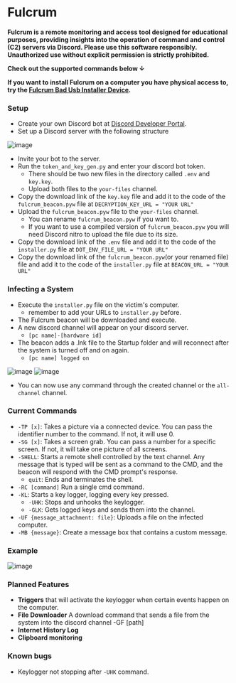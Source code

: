 # Fulcrum
**Fulcrum is a remote monitoring and access tool designed for educational purposes, providing insights into the operation of command and control (C2) servers via Discord. Please use this software responsibly. Unauthorized use without explicit permission is strictly prohibited.**

 **Check out the supported commands below ↓**

 **If you want to install Fulcrum on a computer you have physical access to, try the [Fulcrum Bad Usb Installer Device](https://github.com/MaximDieball/Fulcrum-Bad-Usb-Installer-Device/blob/main/README.md).**


### Setup
- Create your own Discord bot at [Discord Developer Portal](https://discord.com/developers/applications).
- Set up a Discord server with the following structure

![image](https://github.com/user-attachments/assets/9dc80efc-cb84-403f-ae3c-8e0e6bbd98d5)


- Invite your bot to the server.
- Run the ``token_and_key_gen.py`` and enter your discord bot token.
    - There should be two new files in the directory called ``.env`` and ``key.key``.
    - Upload both files to the ``your-files`` channel.
- Copy the download link of the ``key.key`` file and add it to the code of the ``fulcrum_beacon.pyw`` file at `DECRYPTION_KEY_URL = "YOUR URL"`
- Upload the ``fulcrum_beacon.pyw`` file to the ``your-files`` channel.
  - You can rename ``fulcrum_beacon.pyw`` if you want to.
  - If you want to use a compiled version of ``fulcrum_beacon.pyw`` you will need Discord nitro to upload the file due to its size.
- Copy the download link of the ``.env`` file and add it to the code of the ``installer.py`` file at ``DOT_ENV_FILE_URL = "YOUR URL"``
- Copy the download link of the ``fulcrum_beacon.pyw``(or your renamed file) file and add it to the code of the ``installer.py`` file at ``BEACON_URL = "YOUR URL"``  

  
### Infecting a System
- Execute the ``installer.py`` file on the victim's computer.
  - remember to add your URLs to ``installer.py`` before.
- The Fulcrum beacon will be downloaded and execute.
- A new discord channel will appear on your discord server.
  - ``[pc name]-[hardware id]``
- The beacon adds a .lnk file to the Startup folder and will reconnect after the system is turned off and on again.
  - ``[pc name] logged on``

![image](https://github.com/user-attachments/assets/66c21fb5-249d-4891-8a31-cda244e2bf80)
![image](https://github.com/user-attachments/assets/f5adfc95-d592-4368-8305-7a9a06009580)

- You can now use any command through the created channel or the `all-channel` channel.

### Current Commands
- ``-TP [x]``: Takes a picture via a connected device. You can pass the identifier number to the command. If not, it will use 0.
- ``-SG [x]``: Takes a screen grab. You can pass a number for a specific screen. If not, it will take one picture of all screens.
- ``-SHELL``: Starts a remote shell controlled by the text channel. Any message that is typed will be sent as a command to the CMD, and the beacon will respond with the CMD prompt's response.
  - ``quit``: Ends and terminates the shell.
- ``-RC [command]`` Run a single cmd command.
- ``-KL``: Starts a key logger, logging every key pressed.
  - ``-UHK``: Stops and unhooks the keylogger.
  - ``-GLK``: Gets logged keys and sends them into the channel.
- ``-UF {message_attachment: file}``: Uploads a file on the infected computer.
- ``-MB {message}``: Create a message box that contains a custom message.

### Example
![image](https://github.com/user-attachments/assets/b16d0622-d443-426e-b908-e6943029c2d3)


### Planned Features
- **Triggers** that will activate the keylogger when certain events happen on the computer.
- **File Downloader** A download command that sends a file from the system into the discord channel -GF [path]
- **Internet History Log**
- **Clipboard monitoring**


### Known bugs
- Keylogger not stopping after ``-UHK`` command.
